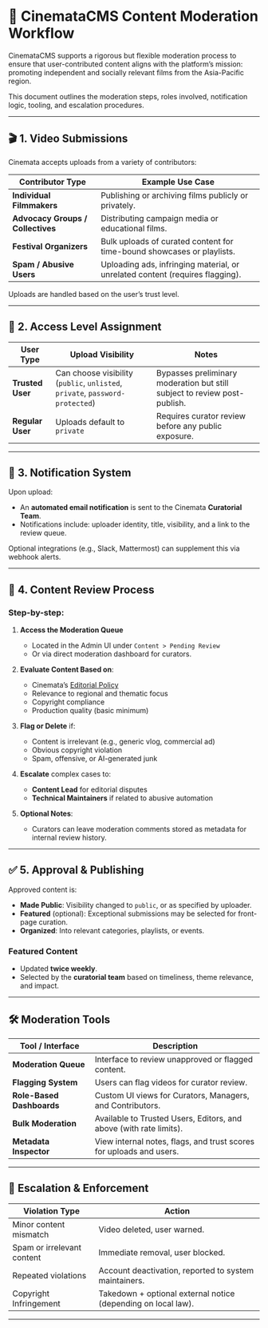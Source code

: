 # 🧹 CinemataCMS Content Moderation Workflow

CinemataCMS supports a rigorous but flexible moderation process to ensure that user-contributed content aligns with the platform’s mission: promoting independent and socially relevant films from the Asia-Pacific region.

This document outlines the moderation steps, roles involved, notification logic, tooling, and escalation procedures.

---

## 🎬 1. Video Submissions

Cinemata accepts uploads from a variety of contributors:

| Contributor Type        | Example Use Case                                                                 |
|--------------------------|----------------------------------------------------------------------------------|
| **Individual Filmmakers** | Publishing or archiving films publicly or privately.                            |
| **Advocacy Groups / Collectives** | Distributing campaign media or educational films.                            |
| **Festival Organizers** | Bulk uploads of curated content for time-bound showcases or playlists.           |
| **Spam / Abusive Users** | Uploading ads, infringing material, or unrelated content (requires flagging).   |

Uploads are handled based on the user’s trust level.

---

## 🔐 2. Access Level Assignment

| User Type       | Upload Visibility       | Notes                                                                 |
|------------------|--------------------------|-----------------------------------------------------------------------|
| **Trusted User** | Can choose visibility (`public`, `unlisted`, `private`, `password-protected`) | Bypasses preliminary moderation but still subject to review post-publish. |
| **Regular User** | Uploads default to `private` | Requires curator review before any public exposure.                         |

---

## 📣 3. Notification System

Upon upload:

- An **automated email notification** is sent to the Cinemata **Curatorial Team**.
- Notifications include: uploader identity, title, visibility, and a link to the review queue.

Optional integrations (e.g., Slack, Mattermost) can supplement this via webhook alerts.

---

## 🧐 4. Content Review Process

### Step-by-step:

1. **Access the Moderation Queue**
   - Located in the Admin UI under `Content > Pending Review`
   - Or via direct moderation dashboard for curators.

2. **Evaluate Content Based on**:
   - Cinemata’s [Editorial Policy](#)
   - Relevance to regional and thematic focus
   - Copyright compliance
   - Production quality (basic minimum)

3. **Flag or Delete** if:
   - Content is irrelevant (e.g., generic vlog, commercial ad)
   - Obvious copyright violation
   - Spam, offensive, or AI-generated junk

4. **Escalate** complex cases to:
   - **Content Lead** for editorial disputes
   - **Technical Maintainers** if related to abusive automation

5. **Optional Notes**:
   - Curators can leave moderation comments stored as metadata for internal review history.

---

## ✅ 5. Approval & Publishing

Approved content is:

- **Made Public**: Visibility changed to `public`, or as specified by uploader.
- **Featured** (optional): Exceptional submissions may be selected for front-page curation.
- **Organized**: Into relevant categories, playlists, or events.

### Featured Content
- Updated **twice weekly**.
- Selected by the **curatorial team** based on timeliness, theme relevance, and impact.

---

## 🛠️ Moderation Tools

| Tool / Interface        | Description                                                                   |
|--------------------------|-------------------------------------------------------------------------------|
| **Moderation Queue**     | Interface to review unapproved or flagged content.                           |
| **Flagging System**      | Users can flag videos for curator review.                                    |
| **Role-Based Dashboards**| Custom UI views for Curators, Managers, and Contributors.                    |
| **Bulk Moderation**      | Available to Trusted Users, Editors, and above (with rate limits).           |
| **Metadata Inspector**   | View internal notes, flags, and trust scores for uploads and users.          |

---

## 🔐 Escalation & Enforcement

| Violation Type              | Action                                                                 |
|------------------------------|------------------------------------------------------------------------|
| Minor content mismatch       | Video deleted, user warned.                                            |
| Spam or irrelevant content   | Immediate removal, user blocked.                                       |
| Repeated violations          | Account deactivation, reported to system maintainers.                  |
| Copyright Infringement       | Takedown + optional external notice (depending on local law).          |

---
